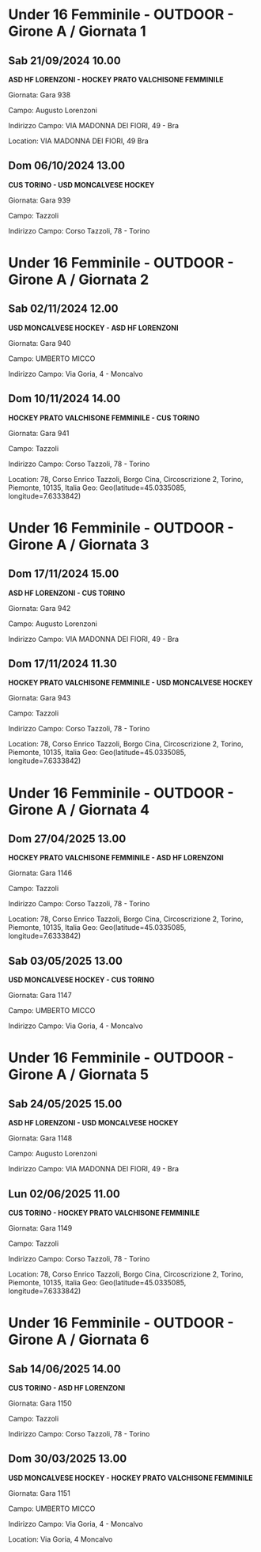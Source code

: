 # Under 16 Femminile - OUTDOOR  - Girone A / Giornata 1
## Sab 21/09/2024 10.00
**ASD HF LORENZONI - HOCKEY PRATO VALCHISONE FEMMINILE**

Giornata: Gara 938

Campo: Augusto Lorenzoni 

Indirizzo Campo:  VIA MADONNA DEI FIORI, 49 - Bra

Location:  VIA MADONNA DEI FIORI, 49 Bra


## Dom 06/10/2024 13.00
**CUS TORINO - USD MONCALVESE HOCKEY**

Giornata: Gara 939

Campo: Tazzoli 

Indirizzo Campo:  Corso Tazzoli, 78 - Torino


# Under 16 Femminile - OUTDOOR  - Girone A / Giornata 2
## Sab 02/11/2024 12.00
**USD MONCALVESE HOCKEY - ASD HF LORENZONI**

Giornata: Gara 940

Campo: UMBERTO MICCO 

Indirizzo Campo:  Via Goria, 4 - Moncalvo



## Dom 10/11/2024 14.00
**HOCKEY PRATO VALCHISONE FEMMINILE - CUS TORINO**

Giornata: Gara 941

Campo: Tazzoli 

Indirizzo Campo:  Corso Tazzoli, 78 - Torino

Location: 78, Corso Enrico Tazzoli, Borgo Cina, Circoscrizione 2, Torino, Piemonte, 10135, Italia
Geo: Geo(latitude=45.0335085, longitude=7.6333842)

# Under 16 Femminile - OUTDOOR  - Girone A / Giornata 3
## Dom 17/11/2024 15.00
**ASD HF LORENZONI - CUS TORINO**

Giornata: Gara 942

Campo: Augusto Lorenzoni 

Indirizzo Campo:  VIA MADONNA DEI FIORI, 49 - Bra



## Dom 17/11/2024 11.30
**HOCKEY PRATO VALCHISONE FEMMINILE - USD MONCALVESE HOCKEY**

Giornata: Gara 943

Campo: Tazzoli 

Indirizzo Campo:  Corso Tazzoli, 78 - Torino

Location: 78, Corso Enrico Tazzoli, Borgo Cina, Circoscrizione 2, Torino, Piemonte, 10135, Italia
Geo: Geo(latitude=45.0335085, longitude=7.6333842)

# Under 16 Femminile - OUTDOOR  - Girone A / Giornata 4
## Dom 27/04/2025 13.00
**HOCKEY PRATO VALCHISONE FEMMINILE - ASD HF LORENZONI**

Giornata: Gara 1146

Campo: Tazzoli 

Indirizzo Campo:  Corso Tazzoli, 78 - Torino

Location: 78, Corso Enrico Tazzoli, Borgo Cina, Circoscrizione 2, Torino, Piemonte, 10135, Italia
Geo: Geo(latitude=45.0335085, longitude=7.6333842)


## Sab 03/05/2025 13.00
**USD MONCALVESE HOCKEY - CUS TORINO**

Giornata: Gara 1147

Campo: UMBERTO MICCO 

Indirizzo Campo:  Via Goria, 4 - Moncalvo


# Under 16 Femminile - OUTDOOR  - Girone A / Giornata 5
## Sab 24/05/2025 15.00
**ASD HF LORENZONI - USD MONCALVESE HOCKEY**

Giornata: Gara 1148

Campo: Augusto Lorenzoni 

Indirizzo Campo:  VIA MADONNA DEI FIORI, 49 - Bra



## Lun 02/06/2025 11.00
**CUS TORINO - HOCKEY PRATO VALCHISONE FEMMINILE**

Giornata: Gara 1149

Campo: Tazzoli 

Indirizzo Campo:  Corso Tazzoli, 78 - Torino

Location: 78, Corso Enrico Tazzoli, Borgo Cina, Circoscrizione 2, Torino, Piemonte, 10135, Italia
Geo: Geo(latitude=45.0335085, longitude=7.6333842)

# Under 16 Femminile - OUTDOOR  - Girone A / Giornata 6
## Sab 14/06/2025 14.00
**CUS TORINO - ASD HF LORENZONI**

Giornata: Gara 1150

Campo: Tazzoli 

Indirizzo Campo:  Corso Tazzoli, 78 - Torino



## Dom 30/03/2025 13.00
**USD MONCALVESE HOCKEY - HOCKEY PRATO VALCHISONE FEMMINILE**

Giornata: Gara 1151

Campo: UMBERTO MICCO 

Indirizzo Campo:  Via Goria, 4 - Moncalvo

Location:  Via Goria, 4 Moncalvo

